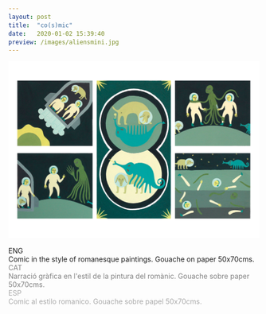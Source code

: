 ```yaml
---
layout: post
title:  "co(s)mic"
date:   2020-01-02 15:39:40
preview: /images/aliensmini.jpg
---
```


![Picture 1](/images/aliens.jpg)

<div class="row">

  <div class="column">
  ENG<br>
  Comic in the style of romanesque paintings. Gouache on paper 50x70cms.
</div>

   <div class="column">
   <font color="#808080">
   CAT<br>
   Narració gràfica en l'estil de la pintura del romànic. Gouache sobre paper 50x70cms. </font><br>
   </div>

   <div class="column">
   <font color="#A9A9A9">
   ESP<br>
  Comic al estilo romanico. Gouache sobre papel 50x70cms.</font><br>
   </div>

 </div>
